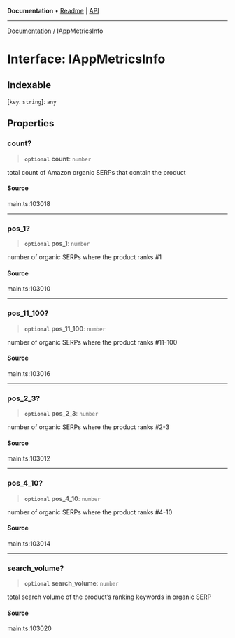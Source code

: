 **Documentation** • [Readme](../README.md) \| [API](../globals.md)

***

[Documentation](../README.md) / IAppMetricsInfo

# Interface: IAppMetricsInfo

## Indexable

 \[`key`: `string`\]: `any`

## Properties

### count?

> **`optional`** **count**: `number`

total count of Amazon organic SERPs that contain the product

#### Source

main.ts:103018

***

### pos\_1?

> **`optional`** **pos\_1**: `number`

number of organic SERPs where the product ranks #1

#### Source

main.ts:103010

***

### pos\_11\_100?

> **`optional`** **pos\_11\_100**: `number`

number of organic SERPs where the product ranks #11-100

#### Source

main.ts:103016

***

### pos\_2\_3?

> **`optional`** **pos\_2\_3**: `number`

number of organic SERPs where the product ranks #2-3

#### Source

main.ts:103012

***

### pos\_4\_10?

> **`optional`** **pos\_4\_10**: `number`

number of organic SERPs where the product ranks #4-10

#### Source

main.ts:103014

***

### search\_volume?

> **`optional`** **search\_volume**: `number`

total search volume of the product’s ranking keywords in organic SERP

#### Source

main.ts:103020
